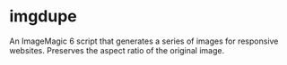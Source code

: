# imgdupe
An ImageMagic 6 script that generates a series of images for responsive websites. Preserves the aspect ratio of the original image.
